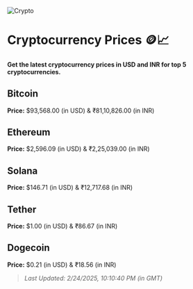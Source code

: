 
![Crypto](https://www.techguide.com.au/wp-content/uploads/2020/11/crypto3.jpeg)

# Cryptocurrency Prices 🪙📈

#### Get the latest cryptocurrency prices in USD and INR for top 5 cryptocurrencies.

## Bitcoin

**Price:** $93,568.00 (in USD) & ₹81,10,826.00 (in INR)

## Ethereum

**Price:** $2,596.09 (in USD) & ₹2,25,039.00 (in INR)

## Solana

**Price:** $146.71 (in USD) & ₹12,717.68 (in INR)

## Tether

**Price:** $1.00 (in USD) & ₹86.67 (in INR)

## Dogecoin

**Price:** $0.21 (in USD) & ₹18.56 (in INR)

> _Last Updated: 2/24/2025, 10:10:40 PM (in GMT)_
